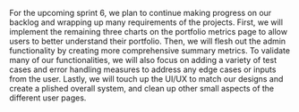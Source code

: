 For the upcoming sprint 6, we plan to continue making progress on our backlog and wrapping up many requirements of the projects. First, we will implement the remaining three charts on the portfolio metrics page to allow users to better understand their portfolio. Then, we will flesh out the admin functionality by creating more comprehensive summary metrics. To validate many of our functionalities, we will also focus on adding a variety of test cases and error handling measures to address any edge cases or inputs from the user. Lastly, we will touch up the UI/UX to match our designs and create a plished overall system, and clean up other small aspects of the different user pages.